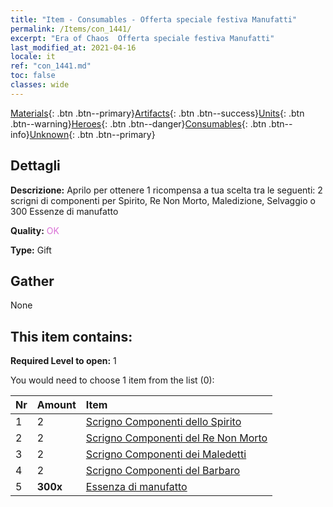 ```yaml
---
title: "Item - Consumables - Offerta speciale festiva Manufatti"
permalink: /Items/con_1441/
excerpt: "Era of Chaos  Offerta speciale festiva Manufatti"
last_modified_at: 2021-04-16
locale: it
ref: "con_1441.md"
toc: false
classes: wide
---
```

 [Materials](/it/Items/){: .btn .btn--primary}[Artifacts](/it/Items/Artifacts/){: .btn .btn--success}[Units](/it/Items/Units/){: .btn .btn--warning}[Heroes](/it/Items/Heroes/){: .btn .btn--danger}[Consumables](/it/Items/Consumables/){: .btn .btn--info}[Unknown](/it/Items/Unknown/){: .btn .btn--primary}

## Dettagli
 **Descrizione:** Aprilo per ottenere 1 ricompensa a tua scelta tra le seguenti: 2 scrigni di componenti per Spirito, Re Non Morto, Maledizione, Selvaggio o 300 Essenze di manufatto

 **Quality:** <span style="color: #DA70D6">OK</span>

 **Type:** Gift

## Gather

  None

## This item contains:

 **Required Level to open:** 1

 You would need to choose 1 item from the list (0):

  | Nr | Amount |     Item    |
  |:---|:-------|:------------|
  | 1 | 2 | [Scrigno Componenti dello Spirito](/it/Items/con_1339/) |  | 
  | 2 | 2 | [Scrigno Componenti del Re Non Morto](/it/Items/con_1340/) |  | 
  | 3 | 2 | [Scrigno Componenti dei Maledetti](/it/Items/con_1341/) |  | 
  | 4 | 2 | [Scrigno Componenti del Barbaro](/it/Items/con_1342/) |  | 
  | 5 |  **300x** | [Essenza di manufatto](/it/Items/con_905/) |  | 
